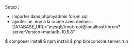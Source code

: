 Setup :
- importer dans phpmyadmin forum.sql
- ajouter un .env à la racine avec dedans :
DATABASE_URL="mysql://root:root@localhost/forum?serverVersion=mariadb-10.5.8"

$ composer install
$ npm install
$ php bin/console server:run
